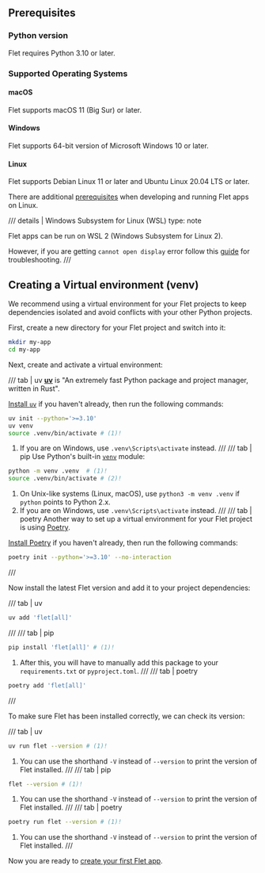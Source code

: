 ## Prerequisites

### Python version

Flet requires Python 3.10 or later.

### Supported Operating Systems

#### macOS

Flet supports macOS 11 (Big Sur) or later.

#### Windows

Flet supports 64-bit version of Microsoft Windows 10 or later.

#### Linux

Flet supports Debian Linux 11 or later and Ubuntu Linux 20.04 LTS or later.

There are additional [prerequisites](/docs/publish/linux#prerequisites) when developing and running Flet apps on Linux.

/// details | Windows Subsystem for Linux (WSL)
    type: note

Flet apps can be run on WSL 2 (Windows Subsystem for Linux 2).

However, if you are getting `cannot open display` error follow this 
[guide](https://github.com/microsoft/wslg/wiki/Diagnosing-%22cannot-open-display%22-type-issues-with-WSLg) for troubleshooting.
///


## Creating a Virtual environment (venv)

We recommend using a virtual environment for your Flet projects to keep dependencies 
isolated and avoid conflicts with your other Python projects.

First, create a new directory for your Flet project and switch into it:

```bash
mkdir my-app
cd my-app
```

Next, create and activate a virtual environment:

/// tab | uv
[**uv**](https://docs.astral.sh/uv/) is "An extremely fast Python package and project manager, written in Rust".

[Install `uv`](https://docs.astral.sh/uv/getting-started/installation) if you haven't already, then run the following commands:

```bash
uv init --python='>=3.10' 
uv venv
source .venv/bin/activate # (1)!
```

1. If you are on Windows, use `.venv\Scripts\activate` instead.
///
/// tab | pip
Use Python's built-in [`venv`](https://docs.python.org/3/library/venv.html) module:
```bash
python -m venv .venv  # (1)!
source .venv/bin/activate # (2)!
```

1. On Unix-like systems (Linux, macOS), use `python3 -m venv .venv` if `python` points to Python 2.x.
2. If you are on Windows, use `.venv\Scripts\activate` instead.
///
/// tab | poetry
Another way to set up a virtual environment for your Flet project is using [Poetry](https://python-poetry.org/docs/).

[Install Poetry](https://python-poetry.org/docs/#installation) if you haven't already, then run the following commands:

```bash
poetry init --python='>=3.10' --no-interaction
```
/// 

Now install the latest Flet version and add it to your project dependencies:

/// tab | uv
```bash
uv add 'flet[all]'
```
///
/// tab | pip
```bash
pip install 'flet[all]' # (1)!
```

1. After this, you will have to manually add this package to your `requirements.txt` or `pyproject.toml`.
///
/// tab | poetry
```bash
poetry add 'flet[all]'
```
///

To make sure Flet has been installed correctly, we can check its version:

/// tab | uv
```bash
uv run flet --version # (1)!
```

1. You can use the shorthand `-V` instead of `--version` to print the version of Flet installed.
///
/// tab | pip
```bash
flet --version # (1)!
```

1. You can use the shorthand `-V` instead of `--version` to print the version of Flet installed.
///
/// tab | poetry
```bash
poetry run flet --version # (1)!
```

1. You can use the shorthand `-V` instead of `--version` to print the version of Flet installed.
///

Now you are ready to [create your first Flet app](create-flet-app.md).
